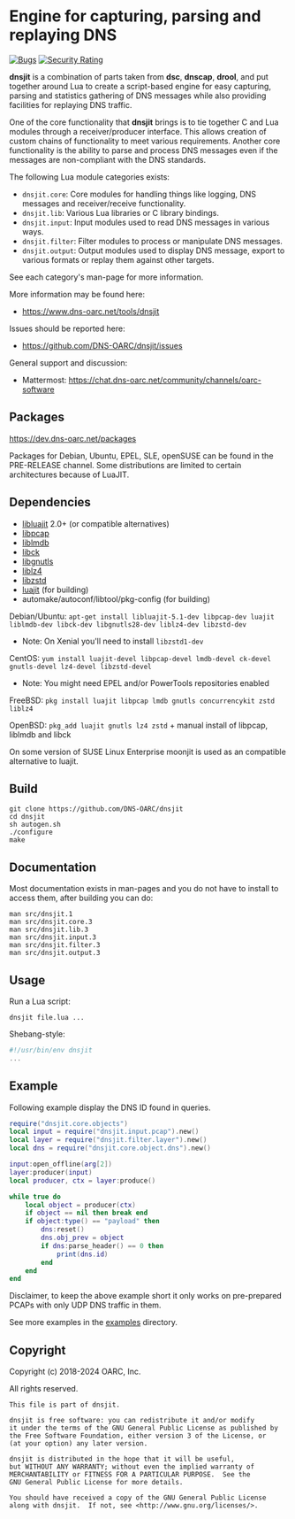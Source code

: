 # Engine for capturing, parsing and replaying DNS

[![Bugs](https://sonarcloud.io/api/project_badges/measure?project=dns-oarc%3Adnsjit&metric=bugs)](https://sonarcloud.io/summary/new_code?id=dns-oarc%3Adnsjit) [![Security Rating](https://sonarcloud.io/api/project_badges/measure?project=dns-oarc%3Adnsjit&metric=security_rating)](https://sonarcloud.io/summary/new_code?id=dns-oarc%3Adnsjit)

**dnsjit** is a combination of parts taken from **dsc**, **dnscap**, **drool**,
and put together around Lua to create a script-based engine for easy
capturing, parsing and statistics gathering of DNS messages while also
providing facilities for replaying DNS traffic.

One of the core functionality that **dnsjit** brings is to tie together C
and Lua modules through a receiver/producer interface.
This allows creation of custom chains of functionality to meet various
requirements.
Another core functionality is the ability to parse and process DNS messages
even if the messages are non-compliant with the DNS standards.

The following Lua module categories exists:
- `dnsjit.core`: Core modules for handling things like logging, DNS messages and receiver/receive functionality.
- `dnsjit.lib`: Various Lua libraries or C library bindings.
- `dnsjit.input`: Input modules used to read DNS messages in various ways.
- `dnsjit.filter`: Filter modules to process or manipulate DNS messages.
- `dnsjit.output`: Output modules used to display DNS message, export to various formats or replay them against other targets.

See each category's man-page for more information.

More information may be found here:
- https://www.dns-oarc.net/tools/dnsjit

Issues should be reported here:
- https://github.com/DNS-OARC/dnsjit/issues

General support and discussion:
- Mattermost: https://chat.dns-oarc.net/community/channels/oarc-software

## Packages

https://dev.dns-oarc.net/packages

Packages for Debian, Ubuntu, EPEL, SLE, openSUSE can be found in the
PRE-RELEASE channel. Some distributions are limited to certain
architectures because of LuaJIT.

## Dependencies

- [libluajit](http://luajit.org/) 2.0+ (or compatible alternatives)
- [libpcap](http://www.tcpdump.org/)
- [liblmdb](https://github.com/LMDB/lmdb)
- [libck](https://github.com/concurrencykit/ck)
- [libgnutls](https://www.gnutls.org/)
- [liblz4](http://www.lz4.org/)
- [libzstd](http://www.zstd.net/)
- [luajit](http://luajit.org/) (for building)
- automake/autoconf/libtool/pkg-config (for building)

Debian/Ubuntu: `apt-get install libluajit-5.1-dev libpcap-dev luajit liblmdb-dev libck-dev libgnutls28-dev liblz4-dev libzstd-dev`
- Note: On Xenial you'll need to install `libzstd1-dev`

CentOS: `yum install luajit-devel libpcap-devel lmdb-devel ck-devel gnutls-devel lz4-devel libzstd-devel`
- Note: You might need EPEL and/or PowerTools repositories enabled

FreeBSD: `pkg install luajit libpcap lmdb gnutls concurrencykit zstd liblz4`

OpenBSD: `pkg_add luajit gnutls lz4 zstd` + manual install of libpcap, liblmdb and libck

On some version of SUSE Linux Enterprise moonjit is used as an compatible
alternative to luajit.

## Build

```shell
git clone https://github.com/DNS-OARC/dnsjit
cd dnsjit
sh autogen.sh
./configure
make
```

## Documentation

Most documentation exists in man-pages and you do not have to install to
access them, after building you can do:

```shell
man src/dnsjit.1
man src/dnsjit.core.3
man src/dnsjit.lib.3
man src/dnsjit.input.3
man src/dnsjit.filter.3
man src/dnsjit.output.3
```

## Usage

Run a Lua script:

```shell
dnsjit file.lua ...
```

Shebang-style:
```lua
#!/usr/bin/env dnsjit
...
```

## Example

Following example display the DNS ID found in queries.

```lua
require("dnsjit.core.objects")
local input = require("dnsjit.input.pcap").new()
local layer = require("dnsjit.filter.layer").new()
local dns = require("dnsjit.core.object.dns").new()

input:open_offline(arg[2])
layer:producer(input)
local producer, ctx = layer:produce()

while true do
    local object = producer(ctx)
    if object == nil then break end
    if object:type() == "payload" then
        dns:reset()
        dns.obj_prev = object
        if dns:parse_header() == 0 then
            print(dns.id)
        end
    end
end
```

Disclaimer, to keep the above example short it only works on pre-prepared
PCAPs with only UDP DNS traffic in them.

See more examples in the [examples](https://github.com/DNS-OARC/dnsjit/tree/develop/examples) directory.

## Copyright

Copyright (c) 2018-2024 OARC, Inc.

All rights reserved.

```
This file is part of dnsjit.

dnsjit is free software: you can redistribute it and/or modify
it under the terms of the GNU General Public License as published by
the Free Software Foundation, either version 3 of the License, or
(at your option) any later version.

dnsjit is distributed in the hope that it will be useful,
but WITHOUT ANY WARRANTY; without even the implied warranty of
MERCHANTABILITY or FITNESS FOR A PARTICULAR PURPOSE.  See the
GNU General Public License for more details.

You should have received a copy of the GNU General Public License
along with dnsjit.  If not, see <http://www.gnu.org/licenses/>.
```

